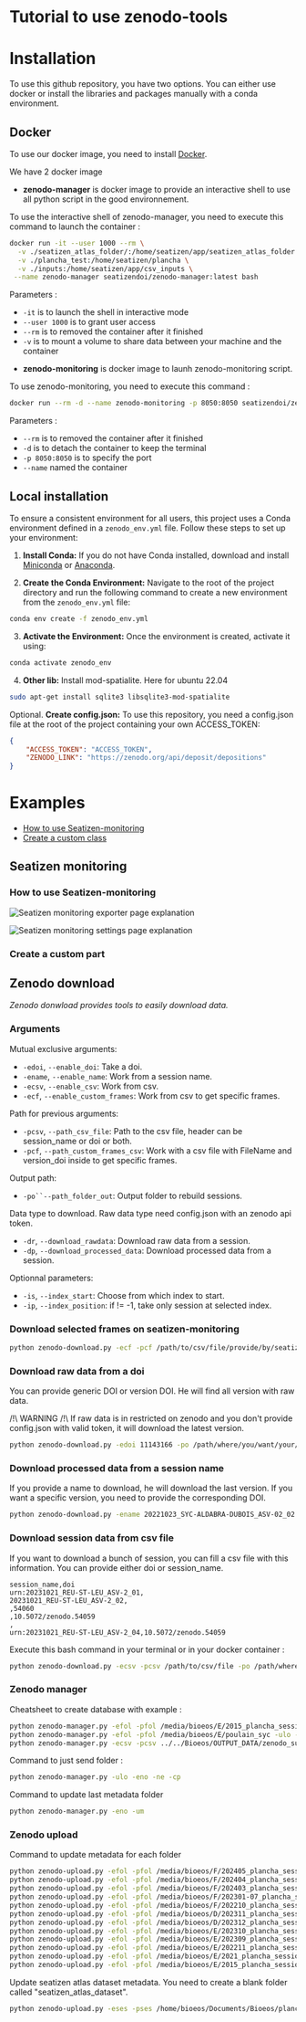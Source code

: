 # Tutorial to use zenodo-tools

# Installation

To use this github repository, you have two options. You can either use docker or install the libraries and packages manually with a conda environment.

## Docker

To use our docker image, you need to install [Docker](https://www.docker.com/).

We have 2 docker image

* **zenodo-manager** is docker image to provide an interactive shell to use all python script in the good environnement.

To use the interactive shell of zenodo-manager, you need to execute this command to launch the container :
```bash
docker run -it --user 1000 --rm \
  -v ./seatizen_atlas_folder/:/home/seatizen/app/seatizen_atlas_folder \
  -v ./plancha_test:/home/seatizen/plancha \
  -v ./inputs:/home/seatizen/app/csv_inputs \
 --name zenodo-manager seatizendoi/zenodo-manager:latest bash
```

Parameters :
- `-it` is to launch the shell in interactive mode 
- `--user 1000` is to grant user access 
- `--rm` is to removed the container after it finished
- `-v` is to mount a volume to share data between your machine and the container


* **zenodo-monitoring** is docker image to launh zenodo-monitoring script.

To use zenodo-monitoring, you need to execute this command :
```bash
docker run --rm -d --name zenodo-monitoring -p 8050:8050 seatizendoi/zenodo-monitoring:latest
```

Parameters :
- `--rm` is to removed the container after it finished
- `-d` is to detach the container to keep the terminal
- `-p 8050:8050` is to specify the port
- `--name` named the container


## Local installation

To ensure a consistent environment for all users, this project uses a Conda environment defined in a `zenodo_env.yml` file. Follow these steps to set up your environment:

1. **Install Conda:** If you do not have Conda installed, download and install [Miniconda](https://docs.conda.io/en/latest/miniconda.html) or [Anaconda](https://www.anaconda.com/products/distribution).

2. **Create the Conda Environment:** Navigate to the root of the project directory and run the following command to create a new environment from the `zenodo_env.yml` file:
```bash
conda env create -f zenodo_env.yml
```

3. **Activate the Environment:** Once the environment is created, activate it using:
```bash
conda activate zenodo_env
```

4. **Other lib:** Install mod-spatialite. Here for ubuntu 22.04
```bash
sudo apt-get install sqlite3 libsqlite3-mod-spatialite
```

Optional. **Create config.json:** To use this repository, you need a config.json file at the root of the project containing your own ACCESS_TOKEN:
```json
{
    "ACCESS_TOKEN": "ACCESS_TOKEN",
    "ZENODO_LINK": "https://zenodo.org/api/deposit/depositions"
}
```
# Examples

* [How to use Seatizen-monitoring](#how-to-use-seatizen-monitoring)
* [Create a custom class](#create-a-custom-part)

## Seatizen monitoring

### How to use Seatizen-monitoring

![Seatizen monitoring exporter page explanation](img/sm_1.png)

![Seatizen monitoring settings page explanation](img/sm_2.png)

### Create a custom part


## Zenodo download

*Zenodo donwload provides tools to easily download data.*

### Arguments

Mutual exclusive arguments:
* `-edoi`, `--enable_doi`: Take a doi.
* `-ename`, `--enable_name`: Work from a session name.
* `-ecsv`, `--enable_csv`: Work from csv.
* `-ecf`, `--enable_custom_frames`: Work from csv to get specific frames.

Path for previous arguments:
* `-pcsv`, `--path_csv_file`: Path to the csv file, header can be session_name or doi or both.
* `-pcf`, `--path_custom_frames_csv`: Work with a csv file with FileName and version_doi inside to get specific frames.

Output path:
* `-po``--path_folder_out`: Output folder to rebuild sessions.

Data type to download. Raw data type need config.json with an zenodo api token.
* `-dr`, `--download_rawdata`: Download raw data from a session.
* `-dp`, `--download_processed_data`: Download processed data from a session.
 
Optionnal parameters:
* `-is`, `--index_start`: Choose from which index to start.
* `-ip`, `--index_position`: if != -1, take only session at selected index.


### Download selected frames on seatizen-monitoring

```bash
python zenodo-download.py -ecf -pcf /path/to/csv/file/provide/by/seatizen/monitoring -po /path/where/you/want/your/frames/folder
```

### Download raw data from a doi

You can provide generic DOI or version DOI. He will find all version with raw data.

/!\ WARNING /!\ If raw data is in restricted on zenodo and you don't provide config.json with valid token, it will download the latest version.

```bash
python zenodo-download.py -edoi 11143166 -po /path/where/you/want/your/session/folder -dr
```

### Download processed data from a session name

If you provide a name to download, he will download the last version. If you want a specific version, you need to provide the corresponding DOI.

```bash
python zenodo-download.py -ename 20221023_SYC-ALDABRA-DUBOIS_ASV-02_02 -dp -po /path/where/you/want/your/frames/folder
```


### Download session data from csv file

If you want to download a bunch of session, you can fill a csv file with this information. You can provide either doi or session_name.

```csv
session_name,doi
urn:20231021_REU-ST-LEU_ASV-2_01,
20231021_REU-ST-LEU_ASV-2_02,
,54060
,10.5072/zenodo.54059
,
urn:20231021_REU-ST-LEU_ASV-2_04,10.5072/zenodo.54059
```

Execute this bash command in your terminal or in your docker container :

```bash
python zenodo-download.py -ecsv -pcsv /path/to/csv/file -po /path/where/you/want/your/sessions/ -dp -dr
```

### Zenodo manager

Cheatsheet to create database with example :

```bash
python zenodo-manager.py -efol -pfol /media/bioeos/E/2015_plancha_session/ -ulo -ffi -fr -ne
python zenodo-manager.py -efol -pfol /media/bioeos/E/poulain_syc -ulo -ffi -ne
python zenodo-manager.py -ecsv -pcsv ../../Bioeos/OUTPUT_DATA/zenodo_suivi/processed_data_without_2015.csv -ulo -la ../../Bioeos/annotations_some_image/Export_human/
```

Command to just send folder :
```bash
python zenodo-manager.py -ulo -eno -ne -cp
```

Command to update last metadata folder
```bash
python zenodo-manager.py -eno -um
```

### Zenodo upload

Command to update metadata for each folder

```bash
python zenodo-upload.py -efol -pfol /media/bioeos/F/202405_plancha_session -um -pmj metadata/metadata.json
python zenodo-upload.py -efol -pfol /media/bioeos/F/202404_plancha_session -um -pmj metadata/metadata.json
python zenodo-upload.py -efol -pfol /media/bioeos/F/202403_plancha_session -um -pmj metadata/metadata.json
python zenodo-upload.py -efol -pfol /media/bioeos/F/202301-07_plancha_session -um -pmj metadata/metadata.json
python zenodo-upload.py -efol -pfol /media/bioeos/F/202210_plancha_session -um -pmj metadata/metadata_aldabra.json
python zenodo-upload.py -efol -pfol /media/bioeos/D/202311_plancha_session -um -pmj metadata/metadata.json
python zenodo-upload.py -efol -pfol /media/bioeos/D/202312_plancha_session -um -pmj metadata/metadata.json
python zenodo-upload.py -efol -pfol /media/bioeos/E/202310_plancha_session -um -pmj metadata/metadata.json
python zenodo-upload.py -efol -pfol /media/bioeos/E/202309_plancha_session -um -pmj metadata/metadata.json
python zenodo-upload.py -efol -pfol /media/bioeos/E/202211_plancha_session -um -pmj metadata/metadata_brandon.json
python zenodo-upload.py -efol -pfol /media/bioeos/E/2021_plancha_session -um -pmj metadata/metadata.json
python zenodo-upload.py -efol -pfol /media/bioeos/E/2015_plancha_session -umc -pmj metadata/metadata_2015.json
```

Update seatizen atlas dataset metadata. You need to create a blank folder called "seatizen_atlas_dataset".

```bash
python zenodo-upload.py -eses -pses /home/bioeos/Documents/Bioeos/plancha-session/seatizen_atlas_dataset/ -umc -pmj metadata/metadata_dataset.json
```